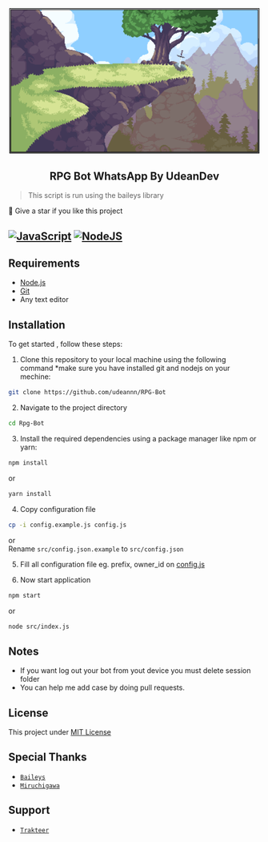 <div align="center">
  <img width="500" src="/assets/rpg-bg.png" />
  <h2> RPG Bot WhatsApp By UdeanDev </h2>
</div >

 > This script is run using the baileys library

🌟 Give a star if you like this project

## [![JavaScript](https://img.shields.io/badge/JavaScript-d6cc0f?style=for-the-badge&logo=javascript&logoColor=white)](https://javascript.com) [![NodeJS](https://img.shields.io/badge/Node.js-43853D?style=for-the-badge&logo=node.js&logoColor=white)](https://nodejs.org/)

## Requirements
* [Node.js](https://nodejs.org/en/)
* [Git](https://git-scm.com/downloads)
* Any text editor

## Installation
To get started , follow these steps:

1. Clone this repository to your local machine using the following command *make sure you have installed git and nodejs on your mechine:
``` bash
git clone https://github.com/udeannn/RPG-Bot
```

2. Navigate to the project directory
``` bash
cd Rpg-Bot
```

3. Install the required dependencies using a package manager like npm or yarn:
``` bash
npm install 
```
or
``` bash
yarn install 
```


4. Copy configuration file
``` bash 
cp -i config.example.js config.js
```
or<br>
Rename `src/config.json.example` to `src/config.json`

5. Fill all configuration file eg. prefix, owner_id on [config.js](/src/config.example.js)

6. Now start application
``` bash
npm start
```
or
``` bash
node src/index.js
```

## Notes

-   If you want log out your bot from yout device you must delete session folder
-   You can help me add case by doing pull requests.

## License
This project under [MIT License](/LICENSE)

## Special Thanks
-   [`Baileys`](https://github.com/WhiskeySockets/Baileys)
-   [`Miruchigawa`](https://github.com/miruchigawa)

## Support
* [`Trakteer`](https://trakteer.id/udeandev)